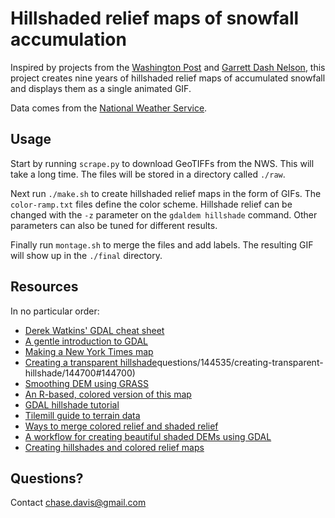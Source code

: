 # Hillshaded relief maps of snowfall accumulation

Inspired by projects from the [Washington Post](https://www.washingtonpost.com/graphics/2018/national/snow-accumulation/?utm_term=.0f13e7b9f5a1) and [Garrett Dash Nelson](http://viewshed.matinic.us/2018/01/13/1139/), this project creates nine years of hillshaded relief maps of accumulated snowfall and displays them as a single animated GIF.

Data comes from the [National Weather Service](https://www.nohrsc.noaa.gov/snowfall/).

## Usage

Start by running `scrape.py` to download GeoTIFFs from the NWS. This will take a long time. The files will be stored in a directory called `./raw`.

Next run `./make.sh` to create hillshaded relief maps in the form of GIFs. The `color-ramp.txt` files define the color scheme. Hillshade relief can be changed with the `-z` parameter on the `gdaldem hillshade` command. Other parameters can also be tuned for different results.

Finally run `montage.sh` to merge the files and add labels. The resulting GIF will show up in the `./final` directory.

## Resources

In no particular order:

  * [Derek Watkins' GDAL cheat sheet](https://github.com/dwtkns/gdal-cheat-sheet)
  * [A gentle introduction to GDAL](https://medium.com/planet-stories/a-gentle-introduction-to-gdal-part-1-a3253eb96082)
  * [Making a New York Times map](https://thomasthoren.com/2016/02/28/making-a-new-york-times-map.html)
  * [Creating a transparent hillshade](https://gis.stackexchange.com/)questions/144535/creating-transparent-hillshade/144700#144700)
  * [Smoothing DEM using GRASS](https://gis.stackexchange.com/questions/12833/smoothing-dem-using-grass)
  * [An R-based, colored version of this map](http://strimas.com/r/snowfall/)
  * [GDAL hillshade tutorial](https://github.com/clhenrick/gdal_hillshade_tutorial)
  * [Tilemill guide to terrain data](https://tilemill-project.github.io/tilemill/docs/guides/terrain-data/)
  * [Ways to merge colored relief and shaded relief](http://dirkraffel.com/2011/07/05/best-way-to-merge-color-relief-with-shaded-relief-map/)
  * [A workflow for creating beautiful shaded DEMs using GDAL](https://web.archive.org/web/20120120182050/http://linfiniti.com/2010/12/a-workflow-for-creating-beautiful-relief-shaded-dems-using-gdal/)
  * [Creating hillshades and colored relief maps](https://medium.com/devseed/creating-hillshades-and-color-relief-maps-based-on-srtm-data-for-afghanistan-and-pakistan-ae7c8e85d936)

## Questions?

Contact chase.davis@gmail.com